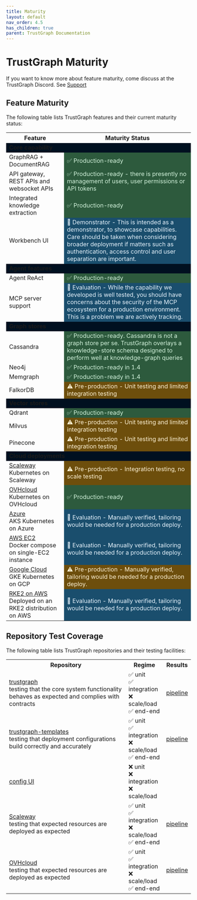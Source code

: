 ```yaml
---
title: Maturity
layout: default
nav_order: 4.5
has_children: true
parent: TrustGraph Documentation
---
```


# TrustGraph Maturity

If you want to know more about feature maturity, come discuss at the
TrustGraph Discord.  See [Support](community/support)

## Feature Maturity

The following table lists TrustGraph features and their current maturity status:

<table>
    <tr>
        <th>Feature</th>
        <th>Maturity Status</th>
    </tr>
    <tr>
        <td colspan="2" style="background-color: #001020"><b>Core capability</b></td>
    </tr>
    <tr>
        <td>GraphRAG + DocumentRAG</td>
        <td style="background-color: #2d5a3d; color: #d4f4dd;">✅ Production-ready</td>
    </tr>
    <tr>
        <td>API gateway, REST APIs and websocket APIs</td>
        <td style="background-color: #2d5a3d; color: #d4f4dd;">✅ Production-ready - there is presently no management of users, user permissions or API tokens</td>
    </tr>
    <tr>
        <td>Integrated knowledge extraction</td>
        <td style="background-color: #2d5a3d; color: #d4f4dd;">✅ Production-ready</td>
    </tr>
    <tr>
        <td>Workbench UI</td>
        <td style="background-color: #1a4e6d; color: #e8f4fd;">🔬 Demonstrator - This is intended as a demonstrator, to showcase capabilities.  Care should be taken when considering broader deployment if matters such as authentication, access control and user separation are important.</td>
    </tr>
    <tr>
        <td colspan="2" style="background-color: #001020"><b>Agent features</b></td>
    </tr>
    <tr>
        <td>Agent ReAct</td>
        <td style="background-color: #2d5a3d; color: #d4f4dd;">✅ Production-ready</td>
    </tr>
    <tr>
        <td>MCP server support</td>
        <td style="background-color: #1a4e6d; color: #e8f4fd;">🔬 Evaluation - While the capability we developed is well tested, you should have concerns about the security of the MCP ecosystem for a production environment.  This is a problem we are actively tracking.</td>
    </tr>
    <tr>
        <td colspan="2" style="background-color: #001020"><b>Graph stores</b></td>
    </tr>
    <tr>
        <td>Cassandra</td>
        <td style="background-color: #2d5a3d; color: #d4f4dd;">✅ Production-ready.  Cassandra is not a graph store per se. TrustGraph overlays a knowledge-store schema designed to perform well at knowledge-graph queries</td>
    </tr>
    <tr>
        <td>Neo4j</td>
        <td style="background-color: #2d5a3d; color: #d4f4dd;">✅ Production-ready in 1.4</td>
    </tr>
    <tr>
        <td>Memgraph</td>
        <td style="background-color: #2d5a3d; color: #d4f4dd;">✅ Production-ready in 1.4</td>
    </tr>
    <tr>
        <td>FalkorDB</td>
        <td style="background-color: #6d4e0c; color: #fff4d6;">⚠️ Pre-production - Unit testing and limited integration testing</td>
    </tr>
    <tr>
        <td colspan="2" style="background-color: #001020"><b>Vector stores</b></td>
    </tr>
    <tr>
        <td>Qdrant</td>
        <td style="background-color: #2d5a3d; color: #d4f4dd;">✅ Production-ready</td>
    </tr>
    <tr>
        <td>Milvus</td>
        <td style="background-color: #6d4e0c; color: #fff4d6;">⚠️ Pre-production - Unit testing and limited integration testing</td>
    </tr>
    <tr>
        <td>Pinecone</td>
        <td style="background-color: #6d4e0c; color: #fff4d6;">⚠️ Pre-production - Unit testing and limited integration testing</td>
    </tr>
    <tr>
        <td colspan="2" style="background-color: #001020"><b>Cloud deployments</b></td>
    </tr>
    <tr>
        <td><a href="https://github.com/trustgraph-ai/pulumi-trustgraph-scaleway">Scaleway</a><br/>Kubernetes on Scaleway</td>
        <td style="background-color: #6d4e0c; color: #fff4d6;">⚠️ Pre-production - Integration testing, no scale testing</td>
    </tr>
    <tr>
        <td><a href="https://github.com/trustgraph-ai/pulumi-trustgraph-ovhcloud">OVHcloud</a><br/>Kubernetes on OVHcloud</td>
        <td style="background-color: #2d5a3d; color: #d4f4dd;">✅ Production-ready</td>
    </tr>
    <tr>
        <td><a href="https://github.com/trustgraph-ai/pulumi-trustgraph-aks">Azure</a><br/>AKS Kubernetes on Azure</td>
        <td style="background-color: #1a4e6d; color: #e8f4fd;">🔬 Evaluation - Manually verified, tailoring would be needed for a production deploy.</td>
    </tr>
    <tr>
        <td><a href="https://github.com/trustgraph-ai/pulumi-trustgraph-ec2">AWS EC2</a><br/>Docker compose on single-EC2 instance</td>
        <td style="background-color: #1a4e6d; color: #e8f4fd;">🔬 Evaluation - Manually verified, tailoring would be needed for a production deploy.</td>
    </tr>
    <tr>
        <td><a href="https://github.com/trustgraph-ai/pulumi-trustgraph-gke">Google Cloud</a><br>GKE Kubernetes on GCP</td>
        <td style="background-color: #6d4e0c; color: #fff4d6;">⚠️ Pre-production - Manually verified, tailoring would be needed for a production deploy.</td>
    </tr>
    <tr>
        <td><a href="https://github.com/trustgraph-ai/pulumi-trustgraph-aws-rke">RKE2 on AWS</a><br/>Deployed on an RKE2 distribution on AWS</td>
        <td style="background-color: #1a4e6d; color: #e8f4fd;">🔬 Evaluation - Manually verified, tailoring would be needed for a production deploy.</td>
    </tr>
</table>

## Repository Test Coverage

The following table lists TrustGraph repositories and their testing facilities:

<table>
    <tr>
        <th>Repository</th>
        <th>Regime</th>
        <th>Results</th>
    </tr>
    <tr>
        <td><a href="https://github.com/trustgraph-ai/trustgraph">trustgraph</a><br/>testing that the core system functionality behaves as expected and complies with contracts</td>
        <td>
            ✅ unit<br/>
            ✅ integration<br/>
            ❌ scale/load<br/>
            ✅ end-end
        </td>
        <td><a href="https://github.com/trustgraph-ai/trustgraph/actions/workflows/pull-request.yaml">pipeline</a></td>
    </tr>
    <tr>
        <td><a href="https://github.com/trustgraph-ai/trustgraph-templates">trustgraph-templates</a><br/>testing that deployment configurations build correctly and accurately</td>
        <td>
            ✅ unit<br/>
            ✅ integration<br/>
            ❌ scale/load<br/>
            ✅ end-end
        </td>
        <td><a href="https://github.com/trustgraph-ai/trustgraph-templates/actions/workflows/pull-request.yaml">pipeline</a></td>
    </tr>
    <tr>
        <td><a href="https://github.com/trustgraph-ai/simple-config-ui">config UI</a></td>
        <td>
            ❌ unit<br/>
            ❌ integration<br/>
            ❌ scale/load
        </td>
        <td>&nbsp;</td>
    </tr>
    <tr>
        <td><a href="https://github.com/trustgraph-ai/pulumi-trustgraph-scaleway">Scaleway</a><br/>testing that expected resources are deployed as expected</td>
        <td>
            ✅ unit<br/>
            ✅ integration<br/>
            ❌ scale/load<br/>
            ✅ end-end
        </td>
        <td><a href="https://github.com/trustgraph-ai/pulumi-trustgraph-scaleway/actions/workflows/pull-request.yaml">pipeline</a></td>
    </tr>
    <tr>
        <td><a href="https://github.com/trustgraph-ai/pulumi-trustgraph-ovhcloud">OVHcloud</a><br/>testing that expected resources are deployed as expected</td>
        <td>
            ✅ unit<br/>
            ✅ integration<br/>
            ❌ scale/load<br/>
            ✅ end-end
        </td>
        <td><a href="https://github.com/trustgraph-ai/pulumi-trustgraph-ovhcloud/actions/workflows/pull-request.yaml">pipeline</a></td>
    </tr>
</table>

